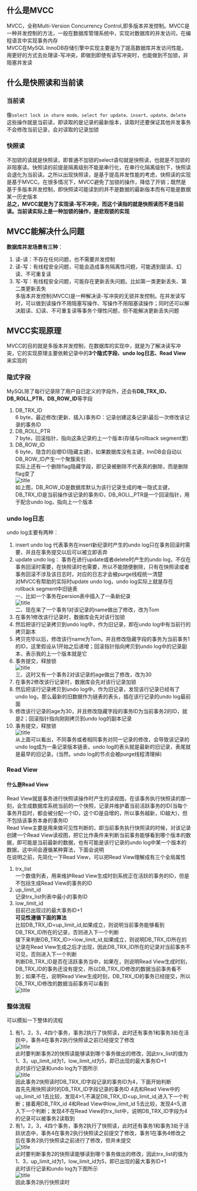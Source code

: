 ## 什么是MVCC  
MVCC，全称Multi-Version Concurrency Control,即多版本并发控制。MVCC是一种并发控制的方法，一般在数据库管理系统中，实现对数据库的并发访问，在编程语言中实现事务内存  
MVCC在MySQL InnoDB存储引擎中实现主要是为了提高数据库并发访问性能，用更好的方式去处理读-写冲突，即做到即使有读写冲突时，也能做到不加锁，非阻塞并发读  
## 什么是快照读和当前读  
### 当前读  
像`select lock in share mode、select for update、insert、update、delete`这些操作就是当前读，即读取的是记录的最新版本，读取时还要保证其他并发事务不会修改当前记录，会对读取的记录加锁
### 快照读  
不加锁的读就是快照读，即普通不加锁的select语句就是快照读，也就是不加锁的非阻塞读。快照读的前提是隔离级别不能是串行化，在串行化隔离级别下，快照读会退化为当前读。之所以出现快照读，是基于提高并发性能的考虑，快照读的实现是基于MVCC。在很多情况下，MVCC避免了加锁的操作，降低了开销；既然是基于多版本并发控制，即快照读可能读到的并不是数据的最新版本而有可能是数据某一历史版本  
**总之，MVCC就是为了实现读-写不冲突，而这个读指的就是快照读而不是当前读。当前读实际上是一种加锁的操作，是悲观锁的实现**  
## MVCC能解决什么问题  
**数据库并发场景有三种**：  
1. 读-读：不存在任何问题，也不需要并发控制  
2. 读-写：有线程安全问题，可能会造成事务隔离性问题，可能遇到脏读、幻读、不可重复读  
3. 写-写：有线程安全问题，可能存在更新丢失问题。比如第一类更新丢失、第二类更新丢失  
多版本并发控制(MVCC)是一种解决读-写冲突的无锁并发控制。在并发读写时，可以做到读操作不用阻塞写操作、写操作不用阻塞读操作；同时还可以解决脏读、幻读、不可重复读等事务个理性问题，但不能解决更新丢失问题  
## MVCC实现原理  
MVCC的目的就是多版本并发控制，在数据库的实现中，就是为了解决读写冲突，它的实现原理主要依赖记录中的**3个隐式字段、undo log日志、Read View**来实现的  
### 隐式字段  
MySQL除了每行记录除了用户自已定义的字段外，还会有**DB_TRX_ID、DB_ROLL_PTR、DB_ROW_ID**等字段  
1. DB_TRX_ID  
6 byte，最近修改(更新、插入)事务ID：记录创建这条记录\最后一次修改该记录的事务ID  
2. DB_ROLL_PTR  
7 byte，回滚指针，指向这条记录的上一个版本(存储与rollback segment里)  
3. DB_ROW_ID  
6 byte，隐含的自增ID(隐藏主键)，如果数据库没有主键，InnDB会自动以DB_ROW_ID产生一个聚簇索引  
实际上还有一个删除flag隐藏字段，即记录被删除不代表真的删除，而是删除flag变了  
![title](https://raw.githubusercontent.com/liujinxi931204/image/master/gitnote/2020/09/04/1599202238249-1599202238349.png)  
如上图，DB_ROW_ID是数据库默认为该行记录生成的唯一隐式主键，DB_TRX_ID是当前操作该记录的事务ID，DB_ROLL_PTR是一个回滚指针，用于配合undo log，指向上一个版本  
### undo log日志  
undo log主要有两种：
1. insert undo log
代表事务在insert新纪录时产生的undo log只在事务回滚时需要，并且在事务提交以后可以被立即丢弃  
2. update undo log：
事务在进行update或者delete时产生的undo log，不仅在事务回滚时需要，在快照读时也需要，所以不能随便删除，只有在快照读或者事务回滚不涉及该日志时，对应的日志才会被purge线程统一清楚  
对MVCC有帮助的实际时update undo log，undo log实际上就是存在rollback segment中旧链表  
一、比如一个事务在persion表中插入了一条新纪录  
![title](https://raw.githubusercontent.com/liujinxi931204/image/master/gitnote/2020/09/04/1599204450085-1599204450089.png)  
二、现在来了一个事务1对该记录的name做出了修改，改为Tom
1. 在事务1修改该行记录时，数据库会先对该行加锁  
2. 然后把该行记录拷贝到undo log中，作为旧记录，即在undo log中有当前行的拷贝副本  
3. 拷贝完毕以后，修改该行name为Tom，并且修改隐藏字段的事务为当前事务1的ID，这里假设从1开始之后递增；回滚指针指向拷贝到undo log中的记录副本，表示我的上一个版本就是它  
4. 事务提交，释放锁  
![title](https://raw.githubusercontent.com/liujinxi931204/image/master/gitnote/2020/09/04/1599204859793-1599204859795.png)  
三、这时又有一个事务2对该记录的age做出了修改，改为30  
1. 在事务2修改该行记录时，数据库会先对该行记录加锁  
2. 然后把该行记录拷贝到undo log中，作为旧记录，发现该行记录已经有了undo log，那么最新的旧数据作为链表的表头，插在该行记录的undo log最前面  
3. 修改该行记录的age为30，并且修改隐藏字段的事务ID为当前事务2的ID，就是2；回滚指针指向刚刚拷贝到undo log的副本记录  
4. 事务提交，释放锁  
![title](https://raw.githubusercontent.com/liujinxi931204/image/master/gitnote/2020/09/04/1599205250465-1599205250466.png)  
从上面可以看出，不同事务或者相同事务对同一记录的修改，会导致该记录的undo log成为一条记录版本链表，undo log的表头就是最新的旧记录，表尾就是最早的旧记录。(当然，undo log的节点会被purge线程清理掉)  
### Read View  
#### 什么是Read View  
Read View就是事务进行快照读操作时产生的读视图，在该事务执行快照读的那一刻，会生成数据库系统当前的一个快照，记录并维护着当前活跃事务的ID(当每个事务开启时，都会被分配一个ID，这个ID是自增的，所以事务越新，ID越大)，但不包括该事务本身的事务ID  
Read View主要是用来做可见性判断的，即当前事务执行快照读的时候，对该记录创建一个Read View读视图，把它比作条件来判断当前事务能够看到哪个版本的数据，即可能是当前最新的数据，也有可能是该行记录的undo log中某一个版本的数据，这中间会遵循某种算法，下面会说明  
在说明之前，先简化一下Read View，可以把Read View理解成有三个全局属性  
1. trx_list  
一个数值列表，用来维护Read View生成时刻系统正在活跃的事务的ID，但是不包括生成Read View的事务的ID  
2. up_limit_id  
记录trx_list列表中最小的事务ID  
3. low_limit_id  
目前已出现过的最大事务ID+1  
**可见性遵循下面的算法**  
比较DB_TRX_ID<up_limit_id,如果成立，则说明当前事务能够看到DB_TRX_ID所在的记录，否则进入下一个判断  
接下来判断DB_TRX_ID>=low_limit_id,如果成立，则说明DB_TRX_ID所在的记录在Read View生成之后才出现，因此DB_TRX_ID所在的记录对当前事务不可见，否则进入下一个判断  
判断DB_TRX_ID是否在活跃事务当中，如果在，则说明Read View生成时刻，DB_TRX_ID的事务还没有提交，所以DB_TRX_ID修改的数据当前事务看不到；如果不在，说明Read View生成时刻，DB_TRX_ID的事务已经提交，所以DB_TRX_ID修改的数据当前事务可以看到  
![title](https://raw.githubusercontent.com/liujinxi931204/image/master/gitnote/2020/09/04/1599206807691-1599206807695.png)  
### 整体流程  
可以模拟一下整体的流程  
1. 有1，2，3，4四个事务，事务2执行了快照读，此时还有事务1和事务3处在活跃中，事务4在事务2执行快照读之前已经提交了修改  
![title](https://raw.githubusercontent.com/liujinxi931204/image/master/gitnote/2020/09/04/1599207144536-1599207144537.png)  
此时要判断事务2的快照读能够读到哪个事务做出的修改，因此trx_list的值为1、3，up_limit_id为1，low_limit_id为5，即已出现的最大事务ID+1  
此时该行记录和undo log为下图所示  
![title](https://raw.githubusercontent.com/liujinxi931204/image/master/gitnote/2020/09/04/1599207411857-1599207411864.png)  
因此事务2快照读时DB_TRX_ID字段记录的事务ID为4，下面开始判断  
首先先用快照读时的DB_TRX_ID字段记录的事务ID 4去和Read View中的up_limit_id 1去比较，发现4>1,不满足DB_TRX_ID<up_limit_id,进入下一个判断；接着用DB_TRX_id 4和Read View中low_limit_id 5去比较，发现4<5,进入下一个判断；发现4不在Read View的trx_list中，说明DB_TRX_ID字段为4的记录可以被事务2读取到  
2. 有1，2，3，4四个事务，事务2执行了快照读，此时还有事务1和事务3处于活跃状态中，事务4在事务2执行快照读之前提交了修改，事务1在事务4修改之后在事务2执行快照读之前进行了修改，但并未提交  
![title](https://raw.githubusercontent.com/liujinxi931204/image/master/gitnote/2020/09/04/1599208395694-1599208395696.png)  
此时要判断事务2的快照读能够读到哪个事务做出的修改，因此trx_list的值为1、3，up_limit_id为1，low_limit_id为5，即已出现的最大事务ID+1  
此时该行记录和undo log为下图所示  
![title](https://raw.githubusercontent.com/liujinxi931204/image/master/gitnote/2020/09/04/1599208471244-1599208471246.png)  
因此事务2执行快照读时
















